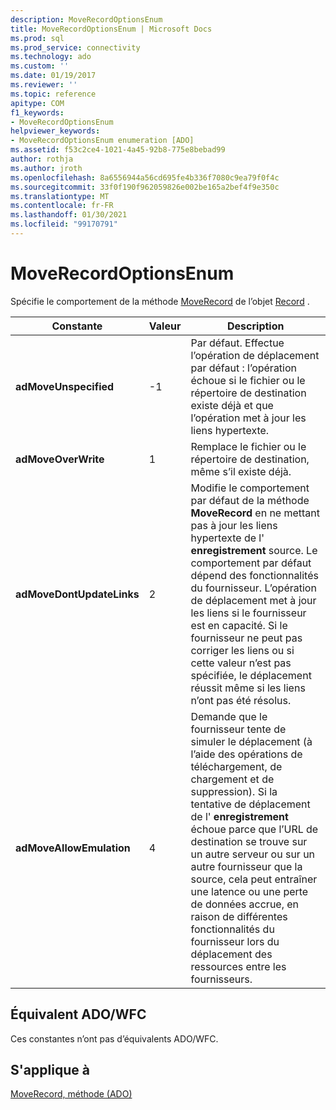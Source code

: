 ```yaml
---
description: MoveRecordOptionsEnum
title: MoveRecordOptionsEnum | Microsoft Docs
ms.prod: sql
ms.prod_service: connectivity
ms.technology: ado
ms.custom: ''
ms.date: 01/19/2017
ms.reviewer: ''
ms.topic: reference
apitype: COM
f1_keywords:
- MoveRecordOptionsEnum
helpviewer_keywords:
- MoveRecordOptionsEnum enumeration [ADO]
ms.assetid: f53c2ce4-1021-4a45-92b8-775e8bebad99
author: rothja
ms.author: jroth
ms.openlocfilehash: 8a6556944a56cd695fe4b336f7080c9ea79f0f4c
ms.sourcegitcommit: 33f0f190f962059826e002be165a2bef4f9e350c
ms.translationtype: MT
ms.contentlocale: fr-FR
ms.lasthandoff: 01/30/2021
ms.locfileid: "99170791"
---
```

# <a name="moverecordoptionsenum"></a>MoveRecordOptionsEnum
Spécifie le comportement de la méthode [MoveRecord](./moverecord-method-ado.md) de l’objet [Record](./record-object-ado.md) .  
  
|Constante|Valeur|Description|  
|--------------|-----------|-----------------|  
|**adMoveUnspecified**|-1|Par défaut. Effectue l’opération de déplacement par défaut : l’opération échoue si le fichier ou le répertoire de destination existe déjà et que l’opération met à jour les liens hypertexte.|  
|**adMoveOverWrite**|1|Remplace le fichier ou le répertoire de destination, même s’il existe déjà.|  
|**adMoveDontUpdateLinks**|2|Modifie le comportement par défaut de la méthode **MoveRecord** en ne mettant pas à jour les liens hypertexte de l' **enregistrement** source. Le comportement par défaut dépend des fonctionnalités du fournisseur. L’opération de déplacement met à jour les liens si le fournisseur est en capacité. Si le fournisseur ne peut pas corriger les liens ou si cette valeur n’est pas spécifiée, le déplacement réussit même si les liens n’ont pas été résolus.|  
|**adMoveAllowEmulation**|4|Demande que le fournisseur tente de simuler le déplacement (à l’aide des opérations de téléchargement, de chargement et de suppression). Si la tentative de déplacement de l' **enregistrement** échoue parce que l’URL de destination se trouve sur un autre serveur ou sur un autre fournisseur que la source, cela peut entraîner une latence ou une perte de données accrue, en raison de différentes fonctionnalités du fournisseur lors du déplacement des ressources entre les fournisseurs.|  
  
## <a name="adowfc-equivalent"></a>Équivalent ADO/WFC  
 Ces constantes n’ont pas d’équivalents ADO/WFC.  
  
## <a name="applies-to"></a>S'applique à  
 [MoveRecord, méthode (ADO)](./moverecord-method-ado.md)